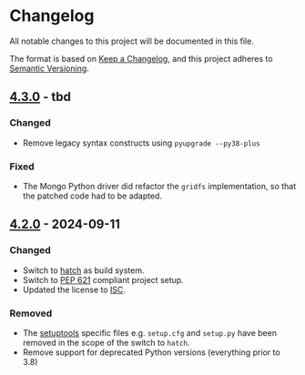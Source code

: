 # Changelog
All notable changes to this project will be documented in this file.

The format is based on [Keep a Changelog](https://keepachangelog.com/en/1.0.0/),
and this project adheres to [Semantic Versioning](https://semver.org/spec/v2.0.0.html).

## [4.3.0] - tbd
### Changed
- Remove legacy syntax constructs using `pyupgrade --py38-plus`

### Fixed
- The Mongo Python driver did refactor the `gridfs` implementation, so that the patched code had to
  be adapted.

## [4.2.0] - 2024-09-11
### Changed
- Switch to [hatch](https://hatch.pypa.io) as build system.
- Switch to [PEP 621](https://peps.python.org/pep-0621/) compliant project setup.
- Updated the license to [ISC](https://en.wikipedia.org/wiki/ISC_license).

### Removed
- The [setuptools](https://setuptools.pypa.io) specific files e.g. `setup.cfg` and `setup.py` have
  been removed in the scope of the switch to `hatch`.
- Remove support for deprecated Python versions (everything prior to 3.8)


[4.3.0]: https://github.com/mongomock/mongomock/compare/4.2.0...4.3.0
[4.2.0]: https://github.com/mongomock/mongomock/compare/4.1.3...4.2.0
